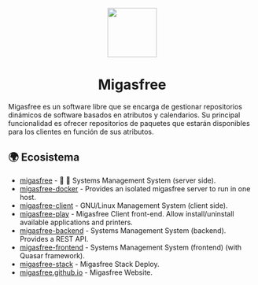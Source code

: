<p align="center">
  <a href="https://migasfree.org/"><img height="100" src="	https://avatars.githubusercontent.com/u/6222105?s=200&v=4"></a>
</p>

<h1 align="center">Migasfree</h1>

Migasfree es un software libre que se encarga de gestionar repositorios dinámicos de software basados en atributos y calendarios. Su principal funcionalidad es ofrecer repositorios de paquetes que estarán disponibles para los clientes en función de sus atributos.

## 🌍 Ecosistema


* [migasfree](https://github.com/migasfree/migasfree) - 🚛 💾 Systems Management System (server side).
* [migasfree-docker](https://github.com/migasfree/migasfree-docker) - Provides an isolated migasfree server to run in one host.
* [migasfree-client](https://github.com/migasfree/migasfree-client) - GNU/Linux Management System (client side).
* [migasfree-play](https://github.com/migasfree/migasfree-play) - Migasfree Client front-end. Allow install/uninstall available applications and printers.
* [migasfree-backend](https://github.com/migasfree/migasfree-backend) - Systems Management System (backend). Provides a REST API.
* [migasfree-frontend](https://github.com/migasfree/migasfree-frontend) - Systems Management System (frontend) (with Quasar framework).
* [migasfree-stack](https://github.com/migasfree/migasfree-stack) - Migasfree Stack Deploy.
* [migasfree.github.io](https://github.com/migasfree/migasfree.github.io) - Migasfree Website.
